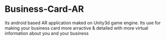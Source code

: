 # Business-Card-AR
 Its android based AR application maked on Unity3d game engine. Its use for making your business card more arractive & detailed with more virtual information about you and your business
